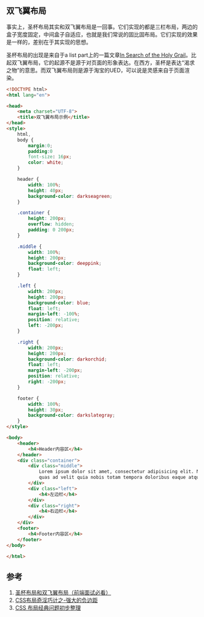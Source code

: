 ## 双飞翼布局

事实上，圣杯布局其实和双飞翼布局是一回事。它们实现的都是三栏布局，两边的盒子宽度固定，中间盒子自适应，也就是我们常说的固比固布局。它们实现的效果是一样的，差别在于其实现的思想。

圣杯布局的出现是来自于a list part上的一篇文章[In Search of the Holy Grail](http://www.alistapart.com/articles/holygrail/)。比起双飞翼布局，它的起源不是源于对页面的形象表达。在西方，圣杯是表达“渴求之物”的意思。而双飞翼布局则是源于淘宝的UED，可以说是灵感来自于页面渲染。

```html
<!DOCTYPE html>
<html lang="en">

<head>
    <meta charset="UTF-8">
    <title>双飞翼布局示例</title>
</head>
<style>
    html,
    body {
        margin:0;
        padding:0
        font-size: 16px;
        color: white;
    }

    header {
        width: 100%;
        height: 40px;
        background-color: darkseagreen;
    }

    .container {
        height: 200px;
        overflow: hidden;
        padding: 0 200px;
    }

    .middle {
        width: 100%;
        height: 200px;
        background-color: deeppink;
        float: left;
    }

    .left {
        width: 200px;
        height: 200px;
        background-color: blue;
        float: left;
        margin-left: -100%;
        position: relative;
        left: -200px;
    }

    .right {
        width: 200px;
        height: 200px;
        background-color: darkorchid;
        float: left;
        margin-left: -200px;
        position: relative;
        right: -200px;
    }

    footer {
        width: 100%;
        height: 30px;
        background-color: darkslategray;
    }
</style>

<body>
    <header>
        <h4>Header内容区</h4>
    </header>
    <div class="container">
        <div class="middle">
            Lorem ipsum dolor sit amet, consectetur adipisicing elit. Neque inventore labore quidem corrupti fugit, optio ex amet reiciendis
            quas ad velit quia nobis totam tempora doloribus eaque atque saepe nisi!
        </div>
        <div class="left">
            <h4>左边栏</h4>
        </div>
        <div class="right">
            <h4>右边栏</h4>
        </div>
    </div>
    <footer>
        <h4>Footer内容区</h4>
    </footer>
</body>

</html>
```

## 参考

1. [圣杯布局和双飞翼布局（前端面试必看）](http://www.jianshu.com/p/f9bcddb0e8b4)
2. [CSS布局奇淫巧计之-强大的负边距](http://www.cnblogs.com/2050/archive/2012/08/13/2636467.html)
3. [CSS 布局经典问题初步整理](https://my.oschina.net/brianway/blog/904025)